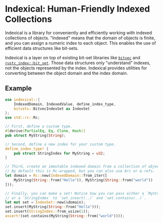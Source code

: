 # Indexical: Human-Friendly Indexed Collections

Indexical is a library for conveniently and efficiently working with indexed collections of objects.
"Indexed" means that the domain of objects is finite, and you can assign a numeric index to each object.
This enables the use of efficient data structures like bit-sets.

Indexical is a layer on top of existing bit-set libraries like [`bitvec`](https://github.com/ferrilab/bitvec)
and [`rustc_index::bit_set`](https://doc.rust-lang.org/nightly/nightly-rustc/rustc_index/bit_set/index.html).
Those data structures only "understand" indexes, not the objects represented by the index.
Indexical provides utilities for converting between the object domain and the index domain.

## Example

```rust
use indexical::{
    IndexedDomain, IndexedValue, define_index_type,
    bitsets::BitvecIndexSet as IndexSet
};
use std::rc::Rc;

// First, define a custom type.
#[derive(PartialEq, Eq, Clone, Hash)]
pub struct MyString(String);

// Second, define a new index for your custom type.
define_index_type! {
    pub struct StringIndex for MyString = u32;
}

// Third, create an immutable indexed domain from a collection of objects.
// By default this is Rc-wrapped, but you can also use Arc or &-refs.
let domain = Rc::new(IndexedDomain::from_iter([
    MyString(String::from("Hello")), MyString(String::from("world"))
]));

// Finally, you can make a set! Notice how you can pass either a `MyString`
// or a `StringIndex` to `set.insert(..)` and `set.contains(..)`.
let mut set = IndexSet::new(&domain);
set.insert(MyString(String::from("Hello")));
set.insert(StringIndex::from_usize(1));
assert!(set.contains(MyString(String::from("world"))));
```